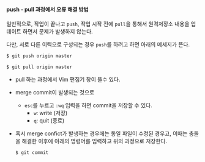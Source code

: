 #### push - pull 과정에서 오류 해결 방법

일반적으로, 작업이 끝나고 `push`, 작업 시작 전에 `pull`을 통해서 원격저장소 내용을 업데이트 하면서  문제가 발생하지 않는다.



다만, 서로 다른 이력으로 구성되는 경우 `push`를 하려고 하면 아래의 메세지가 뜬다.

```bash
$ git push origin master
```



```bash
$ git pull origin master
```

* pull 하는 과정에서 Vim 편집기 창이 뜰수 있다.
* merge commit이  발생되는 것으로 
  * `esc`를 누르고 `:wq` 입력을 하면 commit을 저장할 수 있다.
    * `w`: write (저장)
    * `q`: quit (종료)

* 혹시 merge confict가 발생하는 경우에는 동일 파일이 수정된 경우고, 이때는 충돌을 해결한 이후에 아래의 명령어를 입력하고 위의 과정으로 저장한다.

  ```bash
  $ git commit
  ```

  